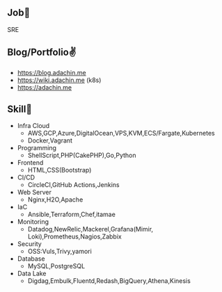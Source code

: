 ## Job🏃

SRE

## Blog/Portfolio✌️
- https://blog.adachin.me
- https://wiki.adachin.me (k8s)
- https://adachin.me

## Skill📖

- Infra Cloud
  - AWS,GCP,Azure,DigitalOcean,VPS,KVM,ECS/Fargate,Kubernetes
  - Docker,Vagrant
- Programming 
  - ShellScript,PHP(CakePHP),Go,Python
- Frontend
  - HTML,CSS(Bootstrap)
- CI/CD
  - CircleCI,GitHub Actions,Jenkins
- Web Server
  - Nginx,H2O,Apache
- IaC
  - Ansible,Terraform,Chef,itamae
- Monitoring
  - Datadog,NewRelic,Mackerel,Grafana(Mimir, Loki),Prometheus,Nagios,Zabbix
- Security
  - OSS:Vuls,Trivy,yamori
- Database
  - MySQL,PostgreSQL
- Data Lake
  - Digdag,Embulk,Fluentd,Redash,BigQuery,Athena,Kinesis
